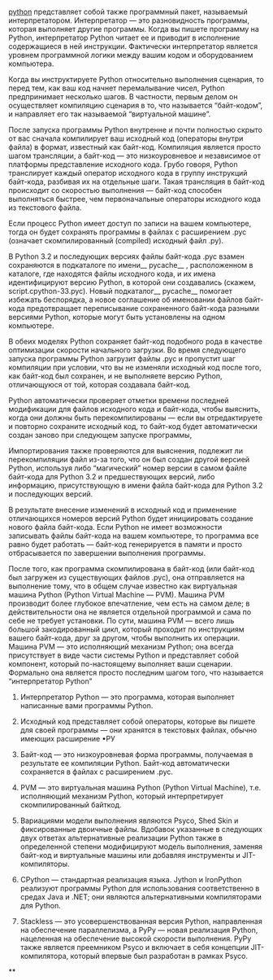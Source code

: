 [python](python.md) представляет собой также программный пакет, называемый интерпретатором. Интерпретатор — это разновидность программы, которая выполняет другие программы. Когда вы пишете программу на Python, интерпретатор Python читает ее и приводит в исполнение содержащиеся в ней инструкции. Фактически интерпретатор является уровнем программной логики между вашим кодом и оборудованием компьютера.

  

Когда вы инструктируете Python относительно выполнения сценария, то перед тем, как ваш код начнет перемалывание чисел, Python предпринимает несколько шагов. В частности, первым делом он осуществляет компиляцию сценария в то, что называется “байт-кодом”, и направляет его так называемой “виртуальной машине”.

После запуска программы Python внутренне и почти полностью скрыто от вас сначала компилирует ваш исходный код (операторы внутри файла) в формат, известный как байт-код. Компиляция является просто шагом трансляции, а байт-код — это низкоуровневое и независимое от платформы представление исходного кода. Грубо говоря, Python транслирует каждый оператор исходного кода в группу инструкций байт-кода, разбивая их на отдельные шаги. Такая трансляция в байт-код происходит со скоростью выполнения — байт-код способен выполняться быстрее, чем первоначальные операторы исходного кода из текстового файла.

Если процесс Python имеет доступ по записи на вашем компьютере, тогда он будет сохранять программы в файлах с расширением .рус (означает скомпилированный (compiled) исходный файл .ру).

В Python 3.2 и последующих версиях файлы байт-кода .рус взамен сохраняются в подкаталоге по имени__ pycache__ , расположенном в каталоге, где находятся файлы исходного кода, и их имена идентифицируют версию Python, в которой они создавались (скажем, script.cpython-ЗЗ.рус). Новый подкаталог__ pycache__ помогает избежать беспорядка, а новое соглашение об именовании файлов байт-кода предотвращает переписывание сохраненного байт-кода разными версиями Python, которые могут быть установлены на одном компьютере.

В обеих моделях Python сохраняет байт-код подобного рода в качестве оптимизации скорости начального загрузки. Во время следующего запуска программы Python загрузит файлы .рус и пропустит шаг компиляции при условии, что вы не изменяли исходный код после того, как байт-код был сохранен, и не выполняете версию Python, отличающуюся от той, которая создавала байт-код.

Python автоматически проверяет отметки времени последней модификации для файлов исходного кода и байт-кода, чтобы выяснить, когда они должны быть перекомпилированы — если вы отредактируете и повторно сохраните исходный код, то байт-код будет автоматически создан заново при следующем запуске программы,

Импортирования также проверяются для выяснения, подлежит ли перекомпиляции файл из-за того, что он был создан другой версией Python, используя либо “магический” номер версии в самом файле байт-кода для Python 3.2 и предшествующих версий, либо информацию, присутствующую в имени файла байт-кода для Python 3.2 и последующих версий.

В результате внесение изменений в исходный код и применение отличающихся номеров версий Python будет инициировать создание нового файла байт-кода. Если Python не имеет возможности записывать файлы байт-кода на вашем компьютере, то программа все равно будет работать — байт-код генерируется в памяти и просто отбрасывается по завершении выполнения программы.

После того, как программа скомпилирована в байт-код (или байт-код был загружен из существующих файлов .рус), она отправляется на выполнение тому, что в общем случае известно как виртуальная машина Python (Python Virtual Machine — PVM). Машина PVM производит более глубокое впечатление, чем есть на самом деле; в действительности она не является отдельной программой и сама по себе не требует установки. По сути, машина PVM — всего лишь большой закодированный цикл, который проходит по инструкциям вашего байт-кода, друг за другом, чтобы выполнить их операции. Машина PVM — это исполняющий механизм Python; она всегда присутствует в виде части системы Python и представляет собой компонент, который по-настоящему выполняет ваши сценарии. Формально она является просто последним шагом того, что называется “интерпретатор Python”

  

1. Интерпретатор Python — это программа, которая выполняет написанные вами программы Python. 

  

2. Исходный код представляет собой операторы, которые вы пишете для своей программы — они хранятся в текстовых файлах, обычно имеющих расширение •РУ

  

3. Байт-код — это низкоуровневая форма программы, получаемая в результате ее компиляции Python. Байт-код автоматически сохраняется в файлах с расширением .рус. 

  

4. PVM — это виртуальная машина Python (Python Virtual Machine), т.е. исполняющий механизм Python, который интерпретирует скомпилированный байткод. 

  

5. Вариациями модели выполнения являются Psyco, Shed Skin и фиксированные двоичные файлы. Вдобавок указанные в следующих двух ответах альтернативные реализации Python также в определенной степени модифицируют модель выполнения, заменяя байт-код и виртуальные машины или добавляя инструменты и JIT-компиляторы. 

  

6. CPython — стандартная реализация языка. Jython и IronPython реализуют программы Python для использования соответственно в средах Java и .NET; они являются альтернативными компиляторами для Python. 

  

7. Stackless — это усовершенствованная версия Python, направленная на обеспечение параллелизма, а РуРу — новая реализация Python, нацеленная на обеспечение высокой скорости выполнения. РуРу также является преемником Psyco и включает в себя концепции JIT-компилятора, который впервые был разработан в рамках Psyco.

  
  
**